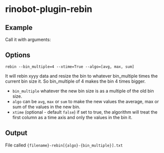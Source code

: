# rinobot-plugin-rebin

## Example

Call it with arguments:

## Options

```
rebin --bin_multiple=4 --xtime=True --algo=[avg, max, sum]
```

It will rebin xyyy data and resize the bin to whatever bin_multiple times the current bin size it.
So bin_multiple of 4 makes the bin 4 times bigger.

- `bin_multiple` whatever the new bin size is as a multiple of the old bin size.
- `algo` can be `avg`, `max` or `sum` to make the new values the average, max or sum of the values in the new bin.
- `xtime` (optional - default `false`) if set to true, the algorithm will treat the first column as
a time axis and only the values in the bin it.

## Output

File called `{filename}-rebin[{algo}-{bin_multiple}].txt`
